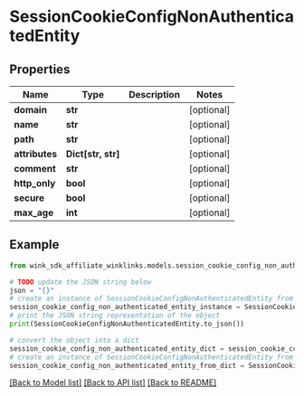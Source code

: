 # SessionCookieConfigNonAuthenticatedEntity


## Properties

Name | Type | Description | Notes
------------ | ------------- | ------------- | -------------
**domain** | **str** |  | [optional] 
**name** | **str** |  | [optional] 
**path** | **str** |  | [optional] 
**attributes** | **Dict[str, str]** |  | [optional] 
**comment** | **str** |  | [optional] 
**http_only** | **bool** |  | [optional] 
**secure** | **bool** |  | [optional] 
**max_age** | **int** |  | [optional] 

## Example

```python
from wink_sdk_affiliate_winklinks.models.session_cookie_config_non_authenticated_entity import SessionCookieConfigNonAuthenticatedEntity

# TODO update the JSON string below
json = "{}"
# create an instance of SessionCookieConfigNonAuthenticatedEntity from a JSON string
session_cookie_config_non_authenticated_entity_instance = SessionCookieConfigNonAuthenticatedEntity.from_json(json)
# print the JSON string representation of the object
print(SessionCookieConfigNonAuthenticatedEntity.to_json())

# convert the object into a dict
session_cookie_config_non_authenticated_entity_dict = session_cookie_config_non_authenticated_entity_instance.to_dict()
# create an instance of SessionCookieConfigNonAuthenticatedEntity from a dict
session_cookie_config_non_authenticated_entity_from_dict = SessionCookieConfigNonAuthenticatedEntity.from_dict(session_cookie_config_non_authenticated_entity_dict)
```
[[Back to Model list]](../README.md#documentation-for-models) [[Back to API list]](../README.md#documentation-for-api-endpoints) [[Back to README]](../README.md)


